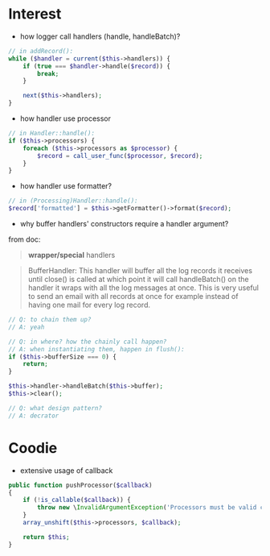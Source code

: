 # Interest
- how logger call handlers (handle, handleBatch)?

```php
// in addRecord():
while ($handler = current($this->handlers)) {
    if (true === $handler->handle($record)) {
        break;
    }

    next($this->handlers);
}
```


- how handler use processor

```php
// in Handler::handle():
if ($this->processors) {
    foreach ($this->processors as $processor) {
        $record = call_user_func($processor, $record);
    }
}
```

- how handler use formatter?

```php
// in (Processing)Handler::handle():
$record['formatted'] = $this->getFormatter()->format($record);
```

- why buffer handlers' constructors require a handler argument?

from doc:

>  **wrapper/special** handlers

> BufferHandler: This handler will buffer all the log records it receives until close() is called at which point it will call handleBatch() on the handler it wraps with all the log messages at once. This is very useful to send an email with all records at once for example instead of having one mail for every log record.

```php
// Q: to chain them up?
// A: yeah

// Q: in where? how the chainly call happen?
// A: when instantiating them, happen in flush():
if ($this->bufferSize === 0) {
    return;
}

$this->handler->handleBatch($this->buffer);
$this->clear();

// Q: what design pattern?
// A: decrator
```

# Coodie

- extensive usage of callback

```php
public function pushProcessor($callback)
{
    if (!is_callable($callback)) {
        throw new \InvalidArgumentException('Processors must be valid callables (callback or object with an __invoke method), '.var_export($callback, true).' given');
    }
    array_unshift($this->processors, $callback);

    return $this;
}
```
